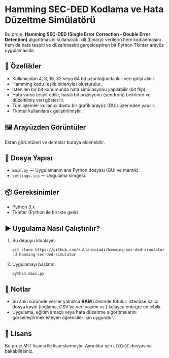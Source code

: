 # Hamming SEC-DED Kodlama ve Hata Düzeltme Simülatörü

Bu proje, **Hamming SEC-DED (Single Error Correction - Double Error Detection)** algoritmasını kullanarak ikili (binary) verilerin hem kodlanmasını hem de hata tespiti ve düzeltmesini gerçekleştiren bir Python Tkinter arayüz uygulamasıdır.

## 🔧 Özellikler

- Kullanıcıdan 4, 8, 16, 32 veya 64 bit uzunluğunda ikili veri girişi alınır.
- Hamming kodu (eşlik bitleriyle) oluşturulur.
- İstenilen bir bit konumunda hata simülasyonu yapılabilir (bit flip).
- Hata varsa tespit edilir, hatalı bit pozisyonu (sendrom) belirlenir ve düzeltilmiş veri gösterilir.
- Tüm işlemler kullanıcı dostu bir grafik arayüz (GUI) üzerinden yapılır.
- Tkinter kullanılarak geliştirilmiştir.

## 🖼️ Arayüzden Görüntüler

Ekran görüntüleri ve demolar buraya eklenebilir.

## 📁 Dosya Yapısı

- `main.py` — Uygulamanın ana Python dosyası (GUI ve mantık).
- `settings.ico` — Uygulama simgesi.

## 📦 Gereksinimler

- Python 3.x
- Tkinter (Python ile birlikte gelir)

## ▶️ Uygulama Nasıl Çalıştırılır?

1. Bu depoyu klonlayın:
    ```bash
    git clone https://github.com/kullaniciadi/hamming-sec-ded-simulator.git
    cd hamming-sec-ded-simulator
    ```

2. Uygulamayı başlatın:
    ```bash
    python main.py
    ```

## 📌 Notlar

- Şu anki sürümde veriler yalnızca **RAM** üzerinde tutulur. İstenirse kalıcı dosya kaydı (loglama, CSV’ye veri yazımı vs.) kolayca entegre edilebilir.
- Uygulama, eğitim amaçlı veya hata düzeltme algoritmalarını görselleştirmek isteyen öğrenciler için uygundur.

## 📜 Lisans

Bu proje MIT lisansı ile lisanslanmıştır. Ayrıntılar için `LICENSE` dosyasına bakabilirsiniz.

